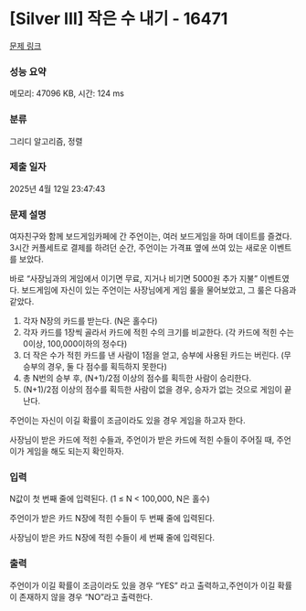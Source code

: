 # [Silver III] 작은 수 내기 - 16471 

[문제 링크](https://www.acmicpc.net/problem/16471) 

### 성능 요약

메모리: 47096 KB, 시간: 124 ms

### 분류

그리디 알고리즘, 정렬

### 제출 일자

2025년 4월 12일 23:47:43

### 문제 설명

<p>여자친구와 함께 보드게임카페에 간 주언이는, 여러 보드게임을 하며 데이트를 즐겼다. 3시간 커플세트로 결제를 하려던 순간, 주언이는 가격표 옆에 쓰여 있는 새로운 이벤트를 보았다. </p>

<p>바로 “사장님과의 게임에서 이기면 무료, 지거나 비기면 5000원 추가 지불” 이벤트였다. 보드게임에 자신이 있는 주언이는 사장님에게 게임 룰을 물어보았고, 그 룰은 다음과 같았다. </p>

<ol>
	<li>각자 N장의 카드를 받는다. (N은 홀수다) </li>
	<li>각자 카드를 1장씩 골라서 카드에 적힌 수의 크기를 비교한다. (각 카드에 적힌 수는 0이상, 100,000이하의 정수다)</li>
	<li>더 작은 수가 적힌 카드를 낸 사람이 1점을 얻고, 승부에 사용된 카드는 버린다. (무승부의 경우, 둘 다 점수를 획득하지 못한다)</li>
	<li>총 N번의 승부 후, (N+1)/2점 이상의 점수를 획득한 사람이 승리한다.</li>
	<li>(N+1)/2점 이상의 점수를 획득한 사람이 없을 경우, 승자가 없는 것으로 게임이 끝난다. </li>
</ol>

<p>주언이는 자신이 이길 확률이 조금이라도 있을 경우 게임을 하고자 한다. </p>

<p>사장님이 받은 카드에 적힌 수들과, 주언이가 받은 카드에 적힌 수들이 주어질 때, 주언이가 게임을 해도 되는지 확인하자. </p>

### 입력 

 <p>N값이 첫 번째 줄에 입력된다. (1 ≤ N < 100,000, N은 홀수)</p>

<p>주언이가 받은 카드 N장에 적힌 수들이 두 번째 줄에 입력된다.</p>

<p>사장님이 받은 카드 N장에 적힌 수들이 세 번째 줄에 입력된다. </p>

### 출력 

 <p>주언이가 이길 확률이 조금이라도 있을 경우 “YES” 라고 출력하고,주언이가 이길 확률이 존재하지 않을 경우 “NO”라고 출력한다.</p>

